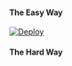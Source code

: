 #### The Easy Way

[![Deploy](https://www.herokucdn.com/deploy/button.svg)](https://heroku.com/deploy?https://github.com/AsuranJ/any/master)

#### The Hard Way
